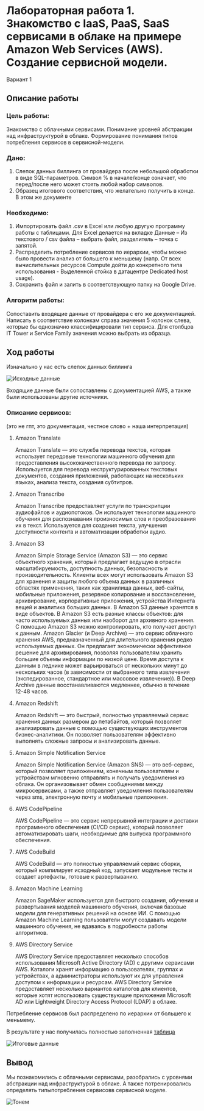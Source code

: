 # Лабораторная работа 1. Знакомство с IaaS, PaaS, SaaS сервисами в облаке на примере Amazon Web Services (AWS). Создание сервисной модели.

Вариант 1

## Описание работы

### Цель работы:
Знакомство с облачными сервисами. Понимание уровней абстракции над инфраструктурой в облаке. Формирование понимания типов потребления сервисов в сервисной-модели.

### Дано: 
1. Слепок данных биллинга от провайдера после небольшой обработки в виде SQL-параметров. Символ % в начале/конце означает, что перед/после него может стоять любой набор символов.
2. Образец итогового соответствия, что желательно получить в конце. В этом же документе  
### Необходимо: 
1. Импортировать файл .csv в Excel или любую другую программу работы с таблицами. Для Excel делается на вкладке Данные – Из текстового / csv файла – выбрать файл, разделитель – точка с запятой.
2. Распределить потребление сервисов по иерархии, чтобы можно было провести анализ от большего к меньшему (напр. От всех вычислительных ресурсов Compute дойти до конкретного типа использования - Выделенной стойка в датацентре Dedicated host usage).
3. Сохранить файл и залить в соответствующую папку на Google Drive.

### Алгоритм работы:
Сопоставить входящие данные от провайдера с его же документацией. Написать в соответствие колонкам справа значения 5 колонок слева, которые бы однозначно классифицировали тип сервиса. Для столбцов IT Tower и Service Family значения можно выбрать из образца.

## Ход работы

Изначально у нас есть слепок данных биллинга

![Исходные данные](https://github.com/paltovkletku/babaiki_devops_clouds/blob/main/Clouds/Lab1/media/%D0%B8%D1%81%D1%85%D0%BE%D0%B4%D0%BD%D1%8B%D0%B5.png)


Входящие данные были сопоставлены с документацией AWS, а также были использованы другие источники.

### Описание сервисов:

(это не гпт, это документация, честное слово + наша интерпретация)

1. Amazon Translate

   Amazon Translate — это служба перевода текстов, которая использует передовые технологии машинного обучения для предоставления высококачественного перевода по запросу. Используется для перевода неструктурированных текстовых документов, создания приложений, работающих на нескольких языках, анализа текста, создания субтитров. 

2. Amazon Transcribe

   Amazon Transcribe предоставляет услуги по транскрипции аудиофайлов и аудиопотоков. Он использует технологии машинного обучения для распознавания произносимых слов и преобразования их в текст. Используется для создания текста, улучшения доступности контента и автоматизации обработки аудио.

3. Amazon S3

   Amazon Simple Storage Service (Amazon S3) — это сервис объектного хранения, который предлагает ведущую в отрасли масштабируемость, доступность данных, безопасность и производительность. Клиенты всех могут использовать Amazon S3 для хранения и защиты любого объема данных в различных областях применения, таких как хранилища данных, веб-сайты, мобильные приложения, резервное копирование и восстановление, архивирование, корпоративные приложения, устройства Интернета вещей и аналитика больших данных. В Amazon S3 данные хранятся в виде объектов. В Amazon S3 есть разные классы объектов: для часто используемых данных или наоборот для архивного хранения. С помощью Amazon S3 можно контролировать, кто получает доступ к данным.
   Amazon Glacier (и Deep Archive) — это сервис облачного хранения AWS, предназначенный для длительного хранения редко используемых данных. Он предлагает экономически эффективное решение для архивирования, позволяя пользователям хранить большие объемы информации по низкой цене. Время доступа к данным в леднике может варьироваться от нескольких минут до нескольких часов (в зависимости от выбранного типа извлечения (экспедированное, стандартное или массовое извлечение)). В Deep Archive данные восстанавливаются медленнее, обычно в течение 12-48 часов.
   
5. Amazon Redshift

   Amazon Redshift — это быстрый, полностью управляемый сервис хранения данных размером до петабайтов, который позволяет анализировать данные с помощью существующих инструментов бизнес-аналитики. Он позволяет пользователям эффективно выполнять сложные запросы и анализировать данные.
   
6. Amazon Simple Notification Service

   Amazon Simple Notification Service (Amazon SNS) — это веб-сервис, который позволяет приложениям, конечным пользователям и устройствам мгновенно отправлять и получать уведомления из облака. Он организовывает обмен сообщениями между микросервисами, а также отправляет уведомления пользователям через sms, электронную почту и мобильные приложения.
   
8. AWS CodePipeline

    AWS CodePipeline — это сервис непрерывной интеграции и доставки программного обеспечения (CI/CD сервис), который позволяет автоматизировать шаги, необходимые для выпуска программного обеспечения.
   
10. AWS CodeBuild

    AWS CodeBuild — это полностью управляемый сервис сборки, который компилирует исходный код, запускает модульные тесты и создает артефакты, готовые к развертыванию.
    
12. Amazon Machine Learning

    Amazon SageMaker используется для быстрого создания, обучения и развертывания моделей машинного обучения, включая базовые модели для генеративных решений на основе ИИ. С помощью Amazon Machine Learning пользователи могут создавать модели машинного обучения, не вдаваясь в подробности работы алгоритмов.

14. AWS Directory Service

    AWS Directory Service предоставляет несколько способов использования Microsoft Active Directory (AD) с другими сервисами AWS. Каталоги хранят информацию о пользователях, группах и устройствах, а администраторы используют их для управления доступом к информации и ресурсам. AWS Directory Service предоставляет несколько вариантов каталогов для клиентов, которые хотят использовать существующие приложения Microsoft AD или Lightweight Directory Access Protocol (LDAP) в облаке.

Потребление сервисов был распределено по иерархии от большего к меньмему.

В результате у нас получилась полностью заполненная [таблица](https://docs.google.com/spreadsheets/d/1FpPnP_CXwTCD8wx2skNZPr82IrqADqhgoea5a_wrjYI/edit?gid=0#gid=0) 

![Итоговые данные](https://github.com/paltovkletku/babaiki_devops_clouds/blob/main/Clouds/Lab1/media/%D0%B8%D1%82%D0%BE%D0%B3.png)

## Вывод

Мы познакомились с облачными сервисами, разобрались с уровнями абстракции над инфраструктурой в облаке. А также потренировались определять типыпотребления сервисовв сервисной моделе.

![Тонем](https://github.com/paltovkletku/babaiki_devops_clouds/blob/main/Clouds/Lab1/media/%D1%82%D0%BE%D0%BD%D0%B5%D0%BC.jpg)


